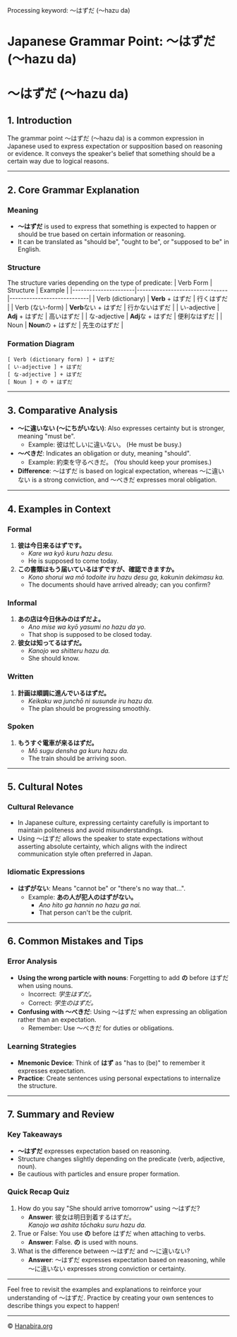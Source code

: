 Processing keyword: ～はずだ (〜hazu da)
# Japanese Grammar Point: ～はずだ (〜hazu da)
# ～はずだ (〜hazu da)
## 1. Introduction
The grammar point ～はずだ (〜hazu da) is a common expression in Japanese used to express expectation or supposition based on reasoning or evidence. It conveys the speaker's belief that something should be a certain way due to logical reasons.

---
## 2. Core Grammar Explanation
### Meaning
- **～はずだ** is used to express that something is expected to happen or should be true based on certain information or reasoning.
- It can be translated as "should be", "ought to be", or "supposed to be" in English.
### Structure
The structure varies depending on the type of predicate:
| Verb Form            | Structure                      | Example                    |
|----------------------|--------------------------------|----------------------------|
| Verb (dictionary)    | **Verb** + はずだ              | 行くはずだ                 |
| Verb (ない-form)     | **Verb**ない + はずだ          | 行かないはずだ             |
| い-adjective         | **Adj** + はずだ               | 高いはずだ                 |
| な-adjective         | **Adj**な + はずだ             | 便利なはずだ               |
| Noun                 | **Noun**の + はずだ            | 先生のはずだ               |
### Formation Diagram
```
[ Verb (dictionary form) ] + はずだ
[ い-adjective ] + はずだ
[ な-adjective ] + はずだ
[ Noun ] + の + はずだ
```
---
## 3. Comparative Analysis
- **～に違いない (～にちがいない)**: Also expresses certainty but is stronger, meaning "must be".
  - Example: 彼は忙しいに違いない。 (He must be busy.)
- **～べきだ**: Indicates an obligation or duty, meaning "should".
  - Example: 約束を守るべきだ。 (You should keep your promises.)
- **Difference**: ～はずだ is based on logical expectation, whereas ～に違いない is a strong conviction, and ～べきだ expresses moral obligation.
---
## 4. Examples in Context
### Formal
1. **彼は今日来るはずです。**
   - *Kare wa kyō kuru hazu desu.*
   - He is supposed to come today.
2. **この書類はもう届いているはずですが、確認できますか。**
   - *Kono shorui wa mō todoite iru hazu desu ga, kakunin dekimasu ka.*
   - The documents should have arrived already; can you confirm?
### Informal
1. **あの店は今日休みのはずだよ。**
   - *Ano mise wa kyō yasumi no hazu da yo.*
   - That shop is supposed to be closed today.
2. **彼女は知ってるはずだ。**
   - *Kanojo wa shitteru hazu da.*
   - She should know.
### Written
1. **計画は順調に進んでいるはずだ。**
   - *Keikaku wa junchō ni susunde iru hazu da.*
   - The plan should be progressing smoothly.
### Spoken
1. **もうすぐ電車が来るはずだ。**
   - *Mō sugu densha ga kuru hazu da.*
   - The train should be arriving soon.
---
## 5. Cultural Notes
### Cultural Relevance
- In Japanese culture, expressing certainty carefully is important to maintain politeness and avoid misunderstandings.
- Using ～はずだ allows the speaker to state expectations without asserting absolute certainty, which aligns with the indirect communication style often preferred in Japan.
### Idiomatic Expressions
- **はずがない**: Means "cannot be" or "there's no way that...".
  - Example: **あの人が犯人のはずがない。**
    - *Ano hito ga hannin no hazu ga nai.*
    - That person can't be the culprit.
---
## 6. Common Mistakes and Tips
### Error Analysis
- **Using the wrong particle with nouns**: Forgetting to add **の** before はずだ when using nouns.
  - Incorrect: *学生はずだ。*
  - Correct: *学生のはずだ。*
- **Confusing with ～べきだ**: Using ～はずだ when expressing an obligation rather than an expectation.
  - Remember: Use ～べきだ for duties or obligations.
### Learning Strategies
- **Mnemonic Device**: Think of **はず** as "has to (be)" to remember it expresses expectation.
- **Practice**: Create sentences using personal expectations to internalize the structure.
---
## 7. Summary and Review
### Key Takeaways
- **～はずだ** expresses expectation based on reasoning.
- Structure changes slightly depending on the predicate (verb, adjective, noun).
- Be cautious with particles and ensure proper formation.
### Quick Recap Quiz
1. How do you say "She should arrive tomorrow" using ～はずだ?
   - **Answer**: 彼女は明日到着するはずだ。  
     *Kanojo wa ashita tōchaku suru hazu da.*
2. True or False: You use **の** before はずだ when attaching to verbs.
   - **Answer**: False. **の** is used with nouns.
3. What is the difference between ～はずだ and ～に違いない?
   - **Answer**: ～はずだ expresses expectation based on reasoning, while ～に違いない expresses strong conviction or certainty.
---
Feel free to revisit the examples and explanations to reinforce your understanding of ～はずだ. Practice by creating your own sentences to describe things you expect to happen!


---

© [Hanabira.org](https://hanabira.org)
